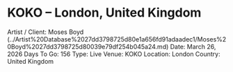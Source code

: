 # KOKO – London, United Kingdom

Artist / Client: Moses Boyd (../Artist%20Database%2027dd3798725d80e1a656fd91adaadec1/Moses%20Boyd%2027dd3798725d80039e79df254b045a24.md)
Date: March 26, 2026
Days To Go: 156
Type: Live
Venue: KOKO
Location: London
Country: United Kingdom